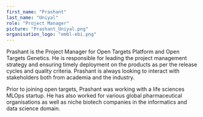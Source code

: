 ```yaml
---
first_name: "Prashant"
last_name: "Uniyal"
role: "Project Manager"
picture: "Prashant_Uniyal.png"
organisation_logo: "embl-ebi.png"
---
```

Prashant is the Project Manager for Open Targets Platform and Open Targets Genetics. He is responsible for leading the project management strategy and ensuring timely deployment on the products as per the release cycles and quality criteria. Prashant is always looking to interact with stakeholders both from academia and the industry.

Prior to joining open targets, Prashant was working with a life sciences MLOps startup. He has also worked for various global pharmaceutical organisations as well as niche biotech companies in the informatics and data science domain.
